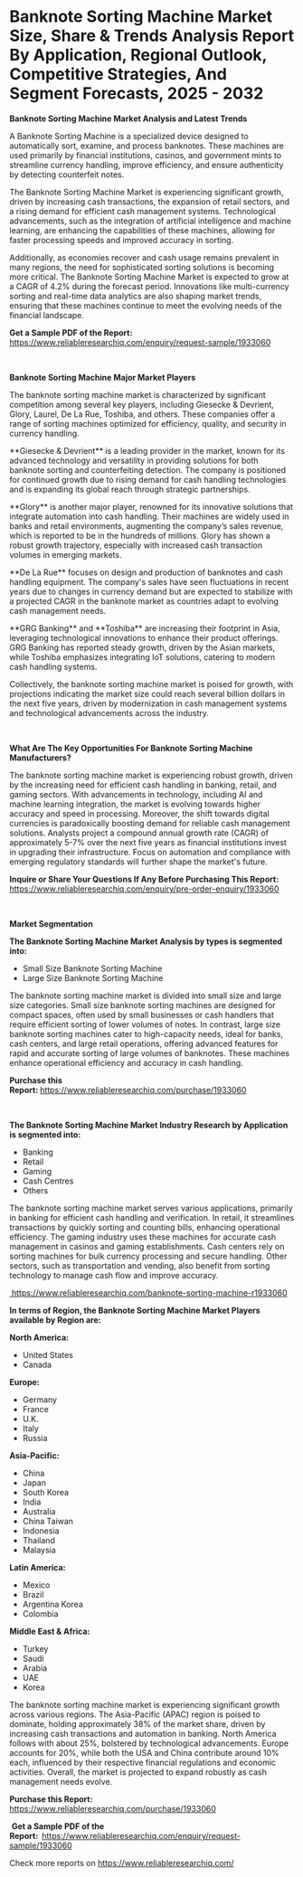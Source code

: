 <p><h1>Banknote Sorting Machine Market Size, Share & Trends Analysis Report By Application, Regional Outlook, Competitive Strategies, And Segment Forecasts, 2025 - 2032</h1></p><p><strong>Banknote Sorting Machine Market Analysis and Latest Trends</strong></p>
<p><p>A Banknote Sorting Machine is a specialized device designed to automatically sort, examine, and process banknotes. These machines are used primarily by financial institutions, casinos, and government mints to streamline currency handling, improve efficiency, and ensure authenticity by detecting counterfeit notes. </p><p>The Banknote Sorting Machine Market is experiencing significant growth, driven by increasing cash transactions, the expansion of retail sectors, and a rising demand for efficient cash management systems. Technological advancements, such as the integration of artificial intelligence and machine learning, are enhancing the capabilities of these machines, allowing for faster processing speeds and improved accuracy in sorting. </p><p>Additionally, as economies recover and cash usage remains prevalent in many regions, the need for sophisticated sorting solutions is becoming more critical. The Banknote Sorting Machine Market is expected to grow at a CAGR of 4.2% during the forecast period. Innovations like multi-currency sorting and real-time data analytics are also shaping market trends, ensuring that these machines continue to meet the evolving needs of the financial landscape.</p></p>
<p><strong>Get a Sample PDF of the Report:&nbsp;</strong> <a href="https://www.reliableresearchiq.com/enquiry/request-sample/1933060?utm_campaign=3513&utm_medium=2&utm_source=Github&utm_content=ia&utm_term=10042025&utm_id=banknote-sorting-machine">https://www.reliableresearchiq.com/enquiry/request-sample/1933060</a></p>
<p>&nbsp;</p>
<p><strong>Banknote Sorting Machine Major Market Players</strong></p>
<p><p>The banknote sorting machine market is characterized by significant competition among several key players, including Giesecke & Devrient, Glory, Laurel, De La Rue, Toshiba, and others. These companies offer a range of sorting machines optimized for efficiency, quality, and security in currency handling.</p><p>**Giesecke & Devrient** is a leading provider in the market, known for its advanced technology and versatility in providing solutions for both banknote sorting and counterfeiting detection. The company is positioned for continued growth due to rising demand for cash handling technologies and is expanding its global reach through strategic partnerships.</p><p>**Glory** is another major player, renowned for its innovative solutions that integrate automation into cash handling. Their machines are widely used in banks and retail environments, augmenting the company’s sales revenue, which is reported to be in the hundreds of millions. Glory has shown a robust growth trajectory, especially with increased cash transaction volumes in emerging markets.</p><p>**De La Rue** focuses on design and production of banknotes and cash handling equipment. The company's sales have seen fluctuations in recent years due to changes in currency demand but are expected to stabilize with a projected CAGR in the banknote market as countries adapt to evolving cash management needs.</p><p>**GRG Banking** and **Toshiba** are increasing their footprint in Asia, leveraging technological innovations to enhance their product offerings. GRG Banking has reported steady growth, driven by the Asian markets, while Toshiba emphasizes integrating IoT solutions, catering to modern cash handling systems.</p><p>Collectively, the banknote sorting machine market is poised for growth, with projections indicating the market size could reach several billion dollars in the next five years, driven by modernization in cash management systems and technological advancements across the industry.</p></p>
<p>&nbsp;</p>
<p><strong>What Are The Key Opportunities For Banknote Sorting Machine Manufacturers?</strong></p>
<p><p>The banknote sorting machine market is experiencing robust growth, driven by the increasing need for efficient cash handling in banking, retail, and gaming sectors. With advancements in technology, including AI and machine learning integration, the market is evolving towards higher accuracy and speed in processing. Moreover, the shift towards digital currencies is paradoxically boosting demand for reliable cash management solutions. Analysts project a compound annual growth rate (CAGR) of approximately 5-7% over the next five years as financial institutions invest in upgrading their infrastructure. Focus on automation and compliance with emerging regulatory standards will further shape the market's future.</p></p>
<p><strong>Inquire or Share Your Questions If Any Before Purchasing This Report:</strong> <a href="https://www.reliableresearchiq.com/enquiry/pre-order-enquiry/1933060?utm_campaign=3513&utm_medium=2&utm_source=Github&utm_content=ia&utm_term=10042025&utm_id=banknote-sorting-machine">https://www.reliableresearchiq.com/enquiry/pre-order-enquiry/1933060</a></p>
<p>&nbsp;</p>
<p><strong>Market Segmentation</strong></p>
<p><strong>The Banknote Sorting Machine Market Analysis by types is segmented into:</strong></p>
<p><ul><li>Small Size Banknote Sorting Machine</li><li>Large Size Banknote Sorting Machine</li></ul></p>
<p><p>The banknote sorting machine market is divided into small size and large size categories. Small size banknote sorting machines are designed for compact spaces, often used by small businesses or cash handlers that require efficient sorting of lower volumes of notes. In contrast, large size banknote sorting machines cater to high-capacity needs, ideal for banks, cash centers, and large retail operations, offering advanced features for rapid and accurate sorting of large volumes of banknotes. These machines enhance operational efficiency and accuracy in cash handling.</p></p>
<p><strong>Purchase this Report:&nbsp;</strong><a href="https://www.reliableresearchiq.com/purchase/1933060?utm_campaign=3513&utm_medium=2&utm_source=Github&utm_content=ia&utm_term=10042025&utm_id=banknote-sorting-machine">https://www.reliableresearchiq.com/purchase/1933060</a></p>
<p>&nbsp;</p>
<p><strong>The Banknote Sorting Machine Market Industry Research by Application is segmented into:</strong></p>
<p><ul><li>Banking</li><li>Retail</li><li>Gaming</li><li>Cash Centres</li><li>Others</li></ul></p>
<p><p>The banknote sorting machine market serves various applications, primarily in banking for efficient cash handling and verification. In retail, it streamlines transactions by quickly sorting and counting bills, enhancing operational efficiency. The gaming industry uses these machines for accurate cash management in casinos and gaming establishments. Cash centers rely on sorting machines for bulk currency processing and secure handling. Other sectors, such as transportation and vending, also benefit from sorting technology to manage cash flow and improve accuracy.</p></p>
<p><a href="https://www.reliableresearchiq.com/banknote-sorting-machine-r1933060?utm_campaign=3513&utm_medium=2&utm_source=Github&utm_content=ia&utm_term=10042025&utm_id=banknote-sorting-machine">&nbsp;https://www.reliableresearchiq.com/banknote-sorting-machine-r1933060</a></p>
<p><strong>In terms of Region, the Banknote Sorting Machine Market Players available by Region are:</strong></p>
<p>
    <p> <strong> North America: </strong>
        <ul>
            <li>United States</li>
            <li>Canada</li>
        </ul>
        </p> 
    <p> <strong> Europe: </strong>
        <ul>
            <li>Germany</li>
            <li>France</li>
            <li>U.K.</li>
            <li>Italy</li>
            <li>Russia</li>
        </ul>
        </p> 
    <p> <strong> Asia-Pacific: </strong>
        <ul>
            <li>China</li>
            <li>Japan</li>
            <li>South Korea</li>
            <li>India</li>
            <li>Australia</li>
            <li>China Taiwan</li>
            <li>Indonesia</li>
            <li>Thailand</li>
            <li>Malaysia</li>
        </ul>
        </p> 
    <p> <strong> Latin America: </strong>
        <ul>
            <li>Mexico</li>
            <li>Brazil</li>
            <li>Argentina Korea</li>
            <li>Colombia</li>
        </ul>
        </p> 
    <p> <strong> Middle East & Africa: </strong>
        <ul>
            <li>Turkey</li>
            <li>Saudi</li>
            <li>Arabia</li>
            <li>UAE</li>
            <li>Korea</li>
        </ul>
    </p>
    </p>
<p><p>The banknote sorting machine market is experiencing significant growth across various regions. The Asia-Pacific (APAC) region is poised to dominate, holding approximately 38% of the market share, driven by increasing cash transactions and automation in banking. North America follows with about 25%, bolstered by technological advancements. Europe accounts for 20%, while both the USA and China contribute around 10% each, influenced by their respective financial regulations and economic activities. Overall, the market is projected to expand robustly as cash management needs evolve.</p></p>
<p><strong>Purchase this Report: </strong><a href="https://www.reliableresearchiq.com/purchase/1933060?utm_campaign=3513&utm_medium=2&utm_source=Github&utm_content=ia&utm_term=10042025&utm_id=banknote-sorting-machine">https://www.reliableresearchiq.com/purchase/1933060</a></p>
<p>&nbsp;<strong>Get a Sample PDF of the Report:&nbsp;&nbsp;</strong><a href="https://www.reliableresearchiq.com/enquiry/request-sample/1933060?utm_campaign=3513&utm_medium=2&utm_source=Github&utm_content=ia&utm_term=10042025&utm_id=banknote-sorting-machine">https://www.reliableresearchiq.com/enquiry/request-sample/1933060</a></p>
<p><strong></strong></p>
<p>Check more reports on <a href="https://www.reliableresearchiq.com/?utm_campaign=3513&utm_medium=2&utm_source=Github&utm_content=ia&utm_term=10042025&utm_id=banknote-sorting-machine">https://www.reliableresearchiq.com/</a></p>